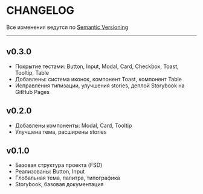 # CHANGELOG

Все изменения ведутся по [Semantic Versioning](https://semver.org/lang/ru/)

---

## v0.3.0
- Покрытие тестами: Button, Input, Modal, Card, Checkbox, Toast, Tooltip, Table
- Добавлены: система иконок, компонент Toast, компонент Table
- Исправления типизации, улучшения stories, деплой Storybook на GitHub Pages

## v0.2.0
- Добавлены компоненты: Modal, Card, Tooltip
- Улучшена тема, расширены stories

## v0.1.0
- Базовая структура проекта (FSD)
- Реализованы: Button, Input
- Глобальная тема, палитра, типографика
- Storybook, базовая документация 